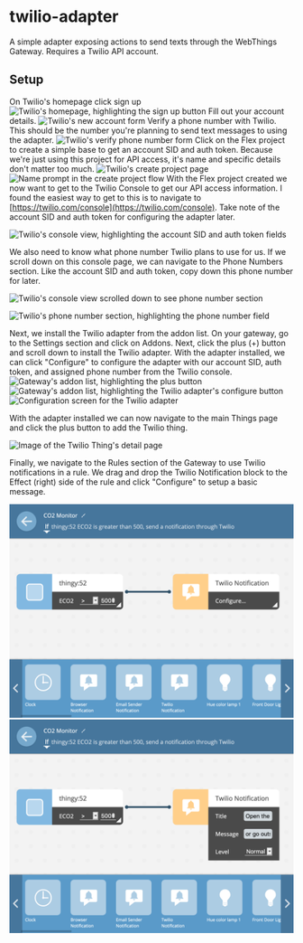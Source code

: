twilio-adapter
==============
A simple adapter exposing actions to send texts through the WebThings Gateway.
Requires a Twilio API account.

Setup
-----
On Twilio's homepage click sign up
![Twilio's homepage, highlighting the sign up button](doc/twilio_0.png)
Fill out your account details.
![Twilio's new account form](doc/twilio_1.png)
Verify a phone number with Twilio. This should be the number you're planning to
send text messages to using the adapter.
![Twilio's verify phone number form](doc/twilio_2.png)
Click on the Flex project to create a simple base to get an account SID and
auth token. Because we're just using this project for API access, it's name and
specific details don't matter too much.
![Twilio's create project page](doc/twilio_3.png)
![Name prompt in the create project flow](doc/twilio_4.png)
With the Flex project created we now want to get to the Twilio Console to get
our API access information. I found the easiest way to get to this is to
navigate to [https://twilio.com/console](https://twilio.com/console). Take note
of the account SID and auth token for configuring the adapter later.

![Twilio's console view, highlighting the account SID and auth token
fields](doc/twilio_5.png)

We also need to know what phone number Twilio plans to use for us. If we scroll
down on this console page, we can navigate to the Phone Numbers section. Like
the account SID and auth token, copy down this phone number for later.

![Twilio's console view scrolled down to see phone number section](doc/twilio_console_phone.png)

![Twilio's phone number section, highlighting the phone number field](doc/twilio_phone.png)

Next, we install the Twilio adapter from the addon list. On your gateway, go to
the Settings section and click on Addons. Next, click the plus (+) button and
scroll down to install the Twilio adapter.
With the adapter installed, we can click "Configure" to configure the adapter
with our account SID, auth token, and assigned phone number from the Twilio
console.
![Gateway's addon list, highlighting the plus button](doc/addon_list_plus.png)
![Gateway's addon list, highlighting the Twilio adapter's configure button](doc/twilio_addon_list.png)
![Configuration screen for the Twilio adapter](doc/twilio_config.png)

With the adapter installed we can now navigate to the main Things page and
click the plus button to add the Twilio thing.

![Image of the Twilio Thing's detail page](doc/twilio_detail.png)

Finally, we navigate to the Rules section of the Gateway to use
Twilio notifications in a rule. We drag and drop the Twilio Notification block
to the Effect (right) side of the rule and click "Configure" to setup a basic
message.

![The rule screen with a Twilio notification block](doc/rule_overview.png)
![The rule screen with a Twilio notification block being configured](doc/rule_config.png)
